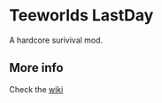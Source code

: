 Teeworlds LastDay
=========

A hardcore surivival mod.

## More info
Check the [wiki](https://github.com/RemakePower/teeworlds-lastday/wiki)